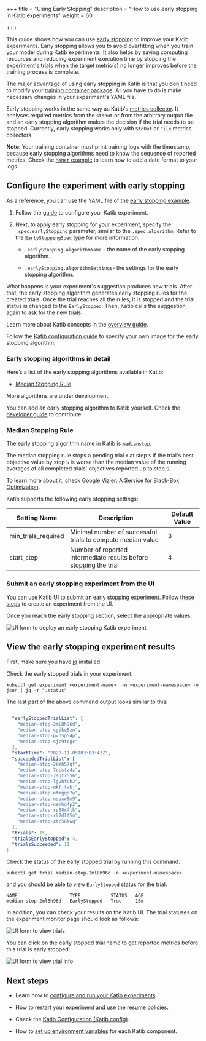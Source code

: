 +++
title = "Using Early Stopping"
description = "How to use early stopping in Katib experiments"
weight = 60
                    
+++

This guide shows how you can use
[early stopping](https://en.wikipedia.org/wiki/Early_stopping) to improve your
Katib experiments. Early stopping allows you to avoid overfitting when you
train your model during Katib experiments. It also helps by saving computing
resources and reducing experiment execution time by stopping the experiment's
trials when the target metric(s) no longer improves before the training process
is complete.

The major advantage of using early stopping in Katib is that you don't
need to modify your
[training container package](/docs/components/katib/experiment/#packaging-your-training-code-in-a-container-image).
All you have to do is make necessary changes in your experiment's YAML file.

Early stopping works in the same way as Katib's
[metrics collector](/docs/components/katib/experiment/#metrics-collector).
It analyses required metrics from the `stdout` or from the arbitrary output file
and an early stopping algorithm makes the decision if the trial needs to be
stopped. Currently, early stopping works only with
`StdOut` or `File` metrics collectors.

**Note**: Your training container must print training logs with the timestamp,
because early stopping algorithms need to know the sequence of reported metrics.
Check the
[`MXNet` example](https://github.com/kubeflow/katib/blob/master/examples/v1beta1/mxnet-mnist/mnist.py#L36)
to learn how to add a date format to your logs.

## Configure the experiment with early stopping

As a reference, you can use the YAML file of the
[early stopping example](https://github.com/kubeflow/katib/blob/master/examples/v1beta1/early-stopping/median-stop.yaml).

1. Follow the
   [guide](/docs/components/katib/experiment/#configuring-the-experiment)
   to configure your Katib experiment.

2. Next, to apply early stopping for your experiment, specify the `.spec.earlyStopping`
   parameter, similar to the `.spec.algorithm`. Refer to the
   [`EarlyStoppingSpec` type](https://github.com/kubeflow/katib/blob/master/pkg/apis/controller/common/v1beta1/common_types.go#L41-L58)
   for more information.

   - `.earlyStopping.algorithmName` - the name of the early stopping algorithm.

   - `.earlyStopping.algorithmSettings`- the settings for the early stopping algorithm.

What happens is your experiment's suggestion produces new trials. After that,
the early stopping algorithm generates early stopping rules for the created
trials. Once the trial reaches all the rules, it is stopped and the trial status
is changed to the `EarlyStopped`. Then, Katib calls the suggestion again to
ask for the new trials.

Learn more about Katib concepts
in the [overview guide](/docs/components/katib/overview/#katib-concepts).

Follow the
[Katib configuration guide](/docs/components/katib/katib-config/#early-stopping-settings)
to specify your own image for the early stopping algorithm.

### Early stopping algorithms in detail

Here’s a list of the early stopping algorithms available in Katib:

- [Median Stopping Rule](#median-stopping-rule)

More algorithms are under development.

You can add an early stopping algorithm to Katib yourself. Check the
[developer guide](https://github.com/kubeflow/katib/blob/master/docs/developer-guide.md)
to contribute.

<a id="median-stopping-rule"></a>

### Median Stopping Rule

The early stopping algorithm name in Katib is `medianstop`.

The median stopping rule stops a pending trial `X` at step `S` if the trial's
best objective value by step `S` is worse than the median value of the running
averages of all completed trials' objectives reported up to step `S`.

To learn more about it, check
[Google Vizier: A Service for Black-Box Optimization](https://static.googleusercontent.com/media/research.google.com/en//pubs/archive/46180.pdf).

Katib supports the following early stopping settings:

<div class="table-responsive">
  <table class="table table-bordered">
    <thead class="thead-light">
      <tr>
        <th>Setting Name</th>
        <th>Description</th>
        <th>Default Value</th>
      </tr>
    </thead>
    <tbody>
      <tr>
        <td>min_trials_required</td>
        <td>Minimal number of successful trials to compute median value</td>
        <td>3</td>
      </tr>
      <tr>
        <td>start_step</td>
        <td>Number of reported intermediate results before stopping the trial</td>
        <td>4</td>
      </tr>
    </tbody>
  </table>
</div>

### Submit an early stopping experiment from the UI

You can use Katib UI to submit an early stopping experiment. Follow
[these steps](/docs/components/katib/experiment/#running-the-experiment-from-the-katib-ui)
to create an experiment from the UI.

Once you reach the early stopping section, select the appropriate values:

<img src="/docs/images/katib/katib-early-stopping-parameter.png"
  alt="UI form to deploy an early stopping Katib experiment"
  class="mt-3 mb-3 border border-info rounded">

## View the early stopping experiment results

First, make sure you have [jq](https://stedolan.github.io/jq/download/)
installed.

Check the early stopped trials in your experiment:

```shell
kubectl get experiment <experiment-name>  -n <experiment-namespace> -o json | jq -r ".status"
```

The last part of the above command output looks similar to this:

```yaml
  . . .
  "earlyStoppedTrialList": [
    "median-stop-2ml8h96d",
    "median-stop-cgjkq8zn",
    "median-stop-pvn5p54p",
    "median-stop-sjc9tcgc"
  ],
  "startTime": "2020-11-05T03:03:43Z",
  "succeededTrialList": [
    "median-stop-2kmh57qf",
    "median-stop-7ccstz4z",
    "median-stop-7sqt7556",
    "median-stop-lgvhfch2",
    "median-stop-mkfjtwbj",
    "median-stop-nfmgqd7w",
    "median-stop-nsbxw5m9",
    "median-stop-nsmhg4p2",
    "median-stop-rp88xflk",
    "median-stop-xl7dlf5n",
    "median-stop-ztc58kwq"
  ],
  "trials": 15,
  "trialsEarlyStopped": 4,
  "trialsSucceeded": 11
}
```

Check the status of the early stopped trial by running this command:

```shell
kubectl get trial median-stop-2ml8h96d -n <experiment-namespace>
```

and you should be able to view `EarlyStopped` status for the trial:

```shell
NAME                   TYPE           STATUS   AGE
median-stop-2ml8h96d   EarlyStopped   True     15m
```

In addition, you can check your results on the Katib UI.
The trial statuses on the experiment monitor page should look as follows:

<img src="/docs/images/katib/katib-early-stopping-trials.png"
  alt="UI form to view trials"
  class="mt-3 mb-3 border border-info rounded">

You can click on the early stopped trial name to get reported metrics before
this trial is early stopped:

<img src="/docs/images/katib/katib-early-stopping-trial-info.png"
  alt="UI form to view trial info"
  class="mt-3 mb-3 border border-info rounded">

## Next steps

- Learn how to
  [configure and run your Katib experiments](/docs/components/katib/experiment/).

- How to
  [restart your experiment and use the resume policies](/docs/components/katib/resume-experiment/).

- Check the
  [Katib Configuration (Katib config)](/docs/components/katib/katib-config/).

- How to [set up environment variables](/docs/components/katib/env-variables/)
  for each Katib component.
